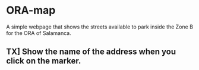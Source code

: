 # ORA-map
A simple webpage that shows the streets available to park inside the Zone B for the ORA of Salamanca.

## TX] Show the name of the address when you click on the marker.
